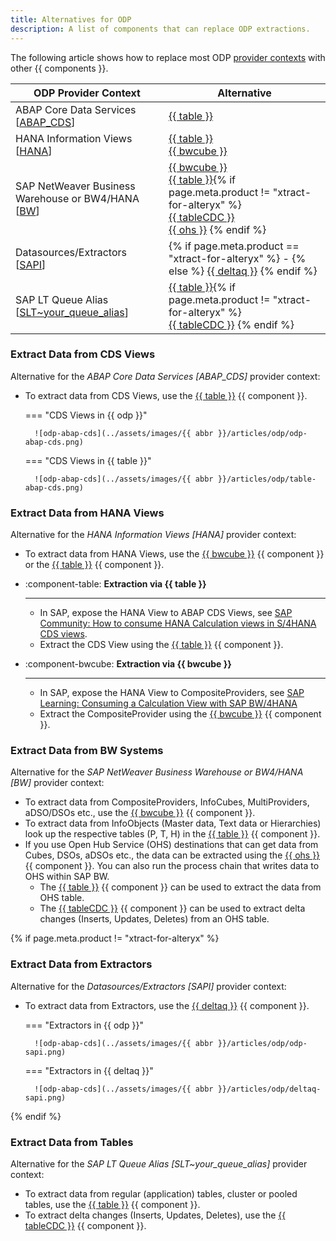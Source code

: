 ```yaml
---
title: Alternatives for ODP
description: A list of components that can replace ODP extractions.
---
```


The following article shows how to replace most ODP [provider contexts](../documentation/odp/provider-context.md) with other {{ components }}.

| ODP Provider Context | Alternative | 
|-------------|-------------|
| ABAP Core Data Services [[ABAP_CDS](../documentation/odp/provider-context.md/#abap-cds-views)] | [{{ table }}](../documentation/table/index.md) | 
| HANA Information Views [[HANA](../documentation/odp/provider-context.md/#hana-views)] | [{{ table }}](../documentation/table/index.md)<br> [{{ bwcube }}](../documentation/bwcube/index.md) |
| SAP NetWeaver Business Warehouse or BW4/HANA [[BW](../documentation/odp/provider-context.md/#bw-infoproviders)] | [{{ bwcube }}](../documentation/bwcube/index.md)<br> [{{ table }}](../documentation/table/index.md){% if page.meta.product != "xtract-for-alteryx" %} <br> [{{ tableCDC }}](../documentation/table-cdc/index.md)<br> [{{ ohs }}](../documentation/ohs/index.md) {% endif %} | 
| Datasources/Extractors [[SAPI](../documentation/odp/provider-context.md/#extractors)] |  {% if page.meta.product == "xtract-for-alteryx" %} - {% else %} [{{ deltaq }}](../documentation/deltaq/index.md) {% endif %} | 
| SAP LT Queue Alias [[SLT~your_queue_alias](../documentation/odp/provider-context.md/#slt-server)] | [{{ table }}](../documentation/table/index.md){% if page.meta.product != "xtract-for-alteryx" %} <br> [{{ tableCDC }}](../documentation/table-cdc/index.md) {% endif %} | 

 
### Extract Data from CDS Views

Alternative for the *ABAP Core Data Services [ABAP_CDS]* provider context:
- To extract data from CDS Views, use the [{{ table }}](../documentation/table/index.md) {{ component }}.

	=== "CDS Views in {{ odp }}"

		![odp-abap-cds](../assets/images/{{ abbr }}/articles/odp/odp-abap-cds.png)
		
	=== "CDS Views in {{ table }}"

		![odp-abap-cds](../assets/images/{{ abbr }}/articles/odp/table-abap-cds.png)


### Extract Data from HANA Views

Alternative for the *HANA Information Views [HANA]* provider context:
- To extract data from HANA Views, use the [{{ bwcube }}](../documentation/bwcube/index.md) {{ component }} or the [{{ table }}](../documentation/table/index.md) {{ component }}.<br>

<div class="grid cards" markdown>


-   :component-table: __Extraction via {{ table }}__

    ---

    - In SAP, expose the HANA View to ABAP CDS Views, see [SAP Community: How to consume HANA Calculation views in S/4HANA CDS views](https://community.sap.com/t5/technology-blogs-by-members/how-to-consume-hana-calculation-views-in-s-4hana-cds-views/ba-p/13476798).
	- Extract the CDS View using the [{{ table }}](../documentation/table/index.md) {{ component }}.

-   :component-bwcube: __Extraction via {{ bwcube }}__

    ---

    - In SAP, expose the HANA View to CompositeProviders, see [SAP Learning: Consuming a Calculation View with SAP BW/4HANA](https://learning.sap.com/learning-journeys/upgrading-your-sap-bw-skills-to-sap-bw-4hana/consuming-a-calculation-view-with-sap-bw-4hana_ac069075-173b-41fb-bb35-b950b213d407)
	- Extract the CompositeProvider using the [{{ bwcube }}](../documentation/table/index.md) {{ component }}.

</div>

### Extract Data from BW Systems

Alternative for the *SAP NetWeaver Business Warehouse or BW4/HANA [BW]* provider context:
- To extract data from CompositeProviders, InfoCubes, MultiProviders, aDSO/DSOs etc., use the [{{ bwcube }}](../documentation/bwcube/index.md) {{ component }}.
- To extract data from InfoObjects (Master data, Text data or Hierarchies) look up the respective tables (P, T, H) in the [{{ table }}](../documentation/table/index.md) {{ component }}.
- If you use Open Hub Service (OHS) destinations that can get data from Cubes, DSOs, aDSOs etc., the data can be extracted using the [{{ ohs }}](../documentation/ohs/index.md) {{ component }}. 
You can also run the process chain that writes data to OHS within SAP BW.
	- The [{{ table }}](../documentation/table/index.md) {{ component }} can be used to extract the data from OHS table.
	- The [{{ tableCDC }}](../documentation/table-cdc/index.md) {{ component }} can be used to extract delta changes (Inserts, Updates, Deletes) from an OHS table.

{% if page.meta.product != "xtract-for-alteryx" %}
### Extract Data from Extractors

Alternative for the *Datasources/Extractors [SAPI]* provider context:
- To extract data from Extractors, use the [{{ deltaq }}](../documentation/deltaq/index.md) {{ component }}.

	=== "Extractors in {{ odp }}"

		![odp-abap-cds](../assets/images/{{ abbr }}/articles/odp/odp-sapi.png)
		
	=== "Extractors in {{ deltaq }}"

		![odp-abap-cds](../assets/images/{{ abbr }}/articles/odp/deltaq-sapi.png)

{% endif %}

### Extract Data from Tables

Alternative for the *SAP LT Queue Alias [SLT~your_queue_alias]* provider context:
- To extract data from regular (application) tables, cluster or pooled tables, use the [{{ table }}](../documentation/table/index.md) {{ component }}.
- To extract delta changes (Inserts, Updates, Deletes), use the [{{ tableCDC }}](../documentation/table-cdc/index.md) {{ component }}.
